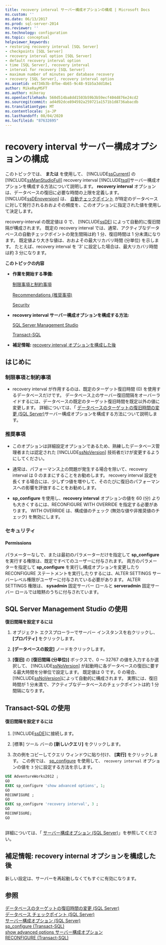 ```yaml
---
title: recovery interval サーバー構成オプションの構成 | Microsoft Docs
ms.custom: ''
ms.date: 06/13/2017
ms.prod: sql-server-2014
ms.reviewer: ''
ms.technology: configuration
ms.topic: conceptual
helpviewer_keywords:
- restoring recovery interval [SQL Server]
- checkpoints [SQL Server]
- recovery interval option [SQL Server]
- default recovery interval option
- time [SQL Server], recovery interval
- interval for recovery [SQL Server]
- maximum number of minutes per database recovery
- recovery [SQL Server], recovery interval option
ms.assetid: e4734b3b-8fbe-4b65-9c48-91b5a3dd18e1
author: MikeRayMSFT
ms.author: mikeray
ms.openlocfilehash: 560d514ba8dd1503b59b3b59ecf404d876e24cd2
ms.sourcegitcommit: ad4d92dce894592a259721a1571b1d8736abacdb
ms.translationtype: MT
ms.contentlocale: ja-JP
ms.lasthandoff: 08/04/2020
ms.locfileid: "87632695"
---
```

# <a name="configure-the-recovery-interval-server-configuration-option"></a>recovery interval サーバー構成オプションの構成
  このトピックでは、 **または** を使用して、 [!INCLUDE[ssCurrent](../../includes/sscurrent-md.md)] の [!INCLUDE[ssManStudioFull](../../includes/ssmanstudiofull-md.md)] recovery interval [!INCLUDE[tsql](../../includes/tsql-md.md)]サーバー構成オプションを構成する方法について説明します。 **recovery interval** オプションは、データベースの復旧に必要な時間の上限を定義します。 [!INCLUDE[ssDEnoversion](../../includes/ssdenoversion-md.md)] は、 [自動チェックポイント](../../relational-databases/logs/database-checkpoints-sql-server.md) が特定のデータベースに対して発行されるおおよその頻度を、このオプションに指定された値を使用して決定します。  
  
 recovery-interval の既定値は 0 で、 [!INCLUDE[ssDE](../../includes/ssde-md.md)] によって自動的に復旧間隔が構成されます。 既定の recovery interval では、通常、アクティブなデータベースの自動チェックポイントの発生間隔は約 1 分、復旧時間は 1 分未満になります。 既定値より大きな値は、おおよその最大リカバリ時間 (分単位) を示します。 たとえば、recovery interval を '3' に設定した場合は、最大リカバリ時間は約 3 分になります。  
  
 **このトピックの内容**  
  
-   **作業を開始する準備:**  
  
     [制限事項と制約事項](#Restrictions)  
  
     [Recommendations (推奨事項)](#Recommendations)  
  
     [Security](#Security)  
  
-   **recovery interval サーバー構成オプションを構成する方法:**  
  
     [SQL Server Management Studio](#SSMSProcedure)  
  
     [Transact-SQL](#TsqlProcedure)  
  
-   **補足情報:** [recovery interval オプションを構成した後](#FollowUp)  
  
##  <a name="before-you-begin"></a><a name="BeforeYouBegin"></a> はじめに  
  
###  <a name="limitations-and-restrictions"></a><a name="Restrictions"></a> 制限事項と制約事項  
  
-   recovery interval が作用するのは、既定のターゲット復旧時間 (0) を使用するデータベースだけです。 データベース上のサーバー復旧間隔をオーバーライドするには、データベースの既定のターゲット復旧時間を既定以外の値に変更します。 詳細については、「 [データベースのターゲットの復旧時間の変更 &#40;SQL Server&#41;](../../relational-databases/logs/change-the-target-recovery-time-of-a-database-sql-server.md)サーバー構成オプションを構成する方法について説明します。  
  
###  <a name="recommendations"></a><a name="Recommendations"></a> 推奨事項  
  
-   このオプションは詳細設定オプションであるため、熟練したデータベース管理者または認定された [!INCLUDE[ssNoVersion](../../includes/ssnoversion-md.md)] 技術者だけが変更するようにしてください。  
  
-   通常は、パフォーマンス上の問題が発生する場合を除いて、recovery interval は 0 のままにすることをお勧めします。 recovery interval 設定を長くする場合には、少しずつ値を増やして、そのたびに復旧のパフォーマンスへの影響を評価することをお勧めします。  
  
-   **sp_configure** を使用し、**recovery interval** オプションの値を 60 (分) よりも大きくするには、RECONFIGURE WITH OVERRIDE を指定する必要があります。 WITH OVERRIDE は、構成値のチェック (無効な値や非推奨値のチェック) を無効にします。  
  
###  <a name="security"></a><a name="Security"></a> セキュリティ  
  
####  <a name="permissions"></a><a name="Permissions"></a> Permissions  
 パラメーターなしで、または最初のパラメーターだけを指定して **sp_configure** を実行する権限は、既定ですべてのユーザーに付与されます。 両方のパラメーターを指定して **sp_configure** を実行し構成オプションを変更したり RECONFIGURE ステートメントを実行したりするには、ALTER SETTINGS サーバーレベル権限がユーザーに付与されている必要があります。 ALTER SETTINGS 権限は、 **sysadmin** 固定サーバー ロールと **serveradmin** 固定サーバー ロールでは暗黙のうちに付与されています。  
  
##  <a name="using-sql-server-management-studio"></a><a name="SSMSProcedure"></a> SQL Server Management Studio の使用  
 **復旧間隔を設定するには**  
  
1.  オブジェクト エクスプローラーでサーバー インスタンスを右クリックし、 **[プロパティ]** をクリックします。  
  
2.  **[データベースの設定]** ノードをクリックします。  
  
3.  **[復旧]** の **[復旧間隔 (分単位)]** ボックスで、0 ～ 32767 の値を入力するか選択して、 [!INCLUDE[ssNoVersion](../../includes/ssnoversion-md.md)] が起動時に各データベースの復旧に要する最大時間を分単位で設定します。 既定値は 0 です。0 の場合、 [!INCLUDE[ssNoVersion](../../includes/ssnoversion-md.md)]によって自動的に構成されます。 実際には、復旧時間が 1 分未満で、アクティブなデータベースのチェックポイントは約 1 分間隔になります。  
  
##  <a name="using-transact-sql"></a><a name="TsqlProcedure"></a> Transact-SQL の使用  
  
#### <a name="to-set-the-recovery-interval"></a>復旧間隔を設定するには  
  
1.  [!INCLUDE[ssDE](../../includes/ssde-md.md)]に接続します。  
  
2.  [標準] ツール バーの **[新しいクエリ]** をクリックします。  
  
3.  次の例をコピーしてクエリ ウィンドウに貼り付け、 **[実行]** をクリックします。 この例では、 [sp_configure](/sql/relational-databases/system-stored-procedures/sp-configure-transact-sql) を使用して、 `recovery interval` オプションの値を `3` 分に設定する方法を示します。  
  
```sql  
USE AdventureWorks2012 ;  
GO  
EXEC sp_configure 'show advanced options', 1;  
GO  
RECONFIGURE ;  
GO  
EXEC sp_configure 'recovery interval', 3 ;  
GO  
RECONFIGURE;  
GO  
  
```  
  
 詳細については、「 [サーバー構成オプション &#40;SQL Server&#41;](server-configuration-options-sql-server.md)」を参照してください。  
  
##  <a name="follow-up-after-you-configure-the-recovery-internal-option"></a><a name="FollowUp"></a>補足情報: recovery internal オプションを構成した後  
 新しい設定は、サーバーを再起動しなくてもすぐに有効になります。  
  
## <a name="see-also"></a>参照  
 [データベースのターゲットの復旧時間の変更 &#40;SQL Server&#41;](../../relational-databases/logs/change-the-target-recovery-time-of-a-database-sql-server.md)   
 [データベース チェックポイント &#40;SQL Server&#41;](../../relational-databases/logs/database-checkpoints-sql-server.md)   
 [サーバー構成オプション &#40;SQL Server&#41;](server-configuration-options-sql-server.md)   
 [sp_configure &#40;Transact-SQL&#41;](/sql/relational-databases/system-stored-procedures/sp-configure-transact-sql)   
 [show advanced options サーバー構成オプション](show-advanced-options-server-configuration-option.md)   
 [RECONFIGURE &#40;Transact-SQL&#41;](/sql/t-sql/language-elements/reconfigure-transact-sql)  
  
  
